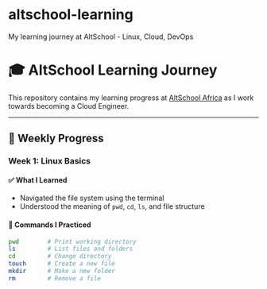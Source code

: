 # altschool-learning
My learning journey at AltSchool - Linux, Cloud, DevOps

# 🎓 AltSchool Learning Journey

This repository contains my learning progress at [AltSchool Africa](https://altschoolafrica.com) as I work towards becoming a Cloud Engineer.

---

## 📅 Weekly Progress

### Week 1: Linux Basics

#### ✅ What I Learned
- Navigated the file system using the terminal
- Understood the meaning of `pwd`, `cd`, `ls`, and file structure

#### 🧪 Commands I Practiced
```bash
pwd        # Print working directory
ls         # List files and folders
cd         # Change directory
touch      # Create a new file
mkdir      # Make a new folder
rm         # Remove a file
